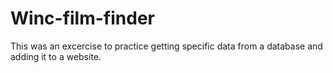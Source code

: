 # Winc-film-finder
This was an excercise to practice getting specific data from a database and adding it to a website.

